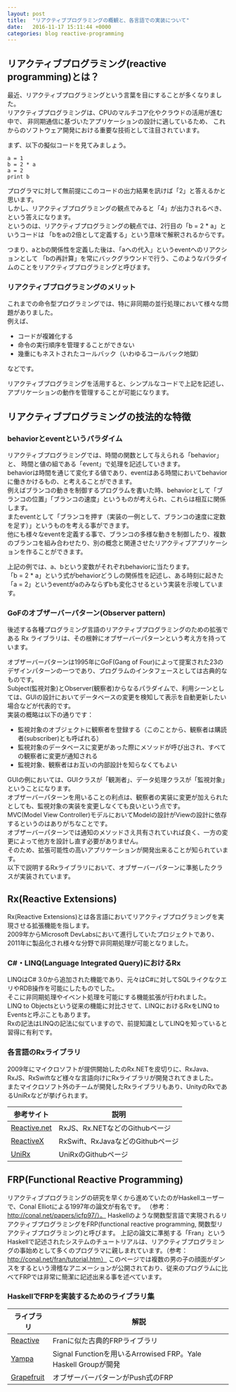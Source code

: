 ```yaml
---
layout: post
title:  "リアクティブプログラミングの概観と、各言語での実装について"
date:   2016-11-17 15:11:44 +0000
categories: blog reactive-programming
---
```

## リアクティブプログラミング(reactive programming)とは？
最近、リアクティブプログラミングという言葉を目にすることが多くなりました。  
リアクティブプログラミングは、CPUのマルチコア化やクラウドの活用が進む中で、
非同期通信に基づいたアプリケーションの設計に適しているため、
これからのソフトウェア開発における重要な技術として注目されています。

まず、以下の擬似コードを見てみましょう。

```
a = 1
b = 2 * a
a = 2
print b
```

プログラマに対して無前提にこのコードの出力結果を訊けば「2」と答えるかと思います。  
しかし、リアクティブプログラミングの観点でみると「4」が出力されるべき、という答えになります。  
というのは、リアクティブプログラミングの観点では、2行目の「b = 2 * a」というコードは
「bをaの2倍として定義する」という意味で解釈されるからです。

つまり、aとbの関係性を定義した後は、「aへの代入」というeventへのリアクションとして
「bの再計算」を常にバックグラウンドで行う、このようなパラダイムのことをリアクティブプログラミングと呼びます。

### リアクティブプログラミングのメリット

これまでの命令型プログラミングでは、特に非同期の並行処理において様々な問題がありました。  
例えば、

* コードが複雑化する
* 命令の実行順序を管理することができない
* 幾重にもネストされたコールバック（いわゆるコールバック地獄）

などです。

リアクティブプログラミングを活用すると、シンプルなコードで上記を記述し、アプリケーションの動作を管理することが可能になります。

## リアクティブプログラミングの技法的な特徴

### behaviorとeventというパラダイム
リアクティブプログラミングでは、時間の関数として与えられる「behavior」と、
時間と値の組である「event」で処理を記述していきます。  
behaviorは時間を通じて変化する値であり、eventはある時間においてbehaviorに働きかけるもの、と考えることができます。  
例えばブランコの動きを制御するプログラムを書いた時、behaviorとして「ブランコの位置」「ブランコの速度」というものが考えられ、これらは相互に関係します。  
またeventとして「ブランコを押す（実装の一例として、ブランコの速度に定数を足す）」というものを考える事ができます。  
他にも様々なeventを定義する事で、ブランコの多様な動きを制御したり、複数のブランコを組み合わせたり、別の概念と関連させたリアクティブアプリケーションを作ることができます。  

上記の例では、a、bという変数がそれぞれbehaviorに当たります。  
「b = 2 * a」という式がbehaviorどうしの関係性を記述し、ある時刻に起きた「a = 2」というeventがaのみならずbも変化させるという実装を示唆しています。  

### GoFのオブザーバーパターン(Observer pattern)
後述する各種プログラミング言語のリアクティブプログラミングのための拡張である Rx ライブラリは、その根幹にオブザーバーパターンという考え方を持っています。  

オブザーバーパターンは1995年にGoF(Gang of Four)によって提案された23のデザインパターンの一つであり、プログラムのインタフェースとしては古典的なものです。  
Subject(監視対象)とObserver(観察者)からなるパラダイムで、利用シーンとしては、GUIの設計においてデータベースの変更を検知して表示を自動更新したい場合などが代表的です。  
実装の概略は以下の通りです：  

* 監視対象のオブジェクトに観察者を登録する（このことから、観察者は購読者(subscriber)とも呼ばれる）
* 監視対象のデータベースに変更があった際にメソッドが呼び出され、すべての観察者に変更が通知される
* 監視対象、観察者はお互いの内部設計を知らなくてもよい

GUIの例においては、GUIクラスが「観測者」、データ処理クラスが「監視対象」ということになります。  
オブザーバーパターンを用いることの利点は、観察者の実装に変更が加えられたとしても、監視対象の実装を変更しなくても良いという点です。  
MVC(Model View Controller)モデルにおいてModelの設計がViewの設計に依存するというのはありがちなことです。  
オブザーバーパターンでは通知のメソッドさえ共有されていれば良く、一方の変更によって他方を設計し直す必要がありません。  
そのため、拡張可能性の高いアプリケーションが開発出来ることが知られています。  
以下で説明するRxライブラリにおいて、オブザーバーパターンに準拠したクラスが実装されています。  

## Rx(Reactive Extensions)
Rx(Reactive Extensions)とは各言語においてリアクティブプログラミングを実現させる拡張機能を指します。  
2009年からMicrosoft DevLabsにおいて進行していたプロジェクトであり、2011年に製品化され様々な分野で非同期処理が可能となりました。  

### C#・LINQ(Language Integrated Query)におけるRx
LINQはC# 3.0から追加された機能であり、元々はC#に対してSQLライクなクエリやRDB操作を可能にしたものでした。  
そこに非同期処理やイベント処理を可能にする機能拡張が行われました。  
LINQ to Objectsという従来の機能に対比させて、LINQにおけるRxをLINQ to Eventsと呼ぶこともあります。  
Rxの記法はLINQの記法に似ていますので、前提知識としてLINQを知っていると習得に有利です。  

### 各言語のRxライブラリ

2009年にマイクロソフトが提供開始したのRx.NETを皮切りに、RxJava、RxJS、RxSwiftなど様々な言語向けにRxライブラリが開発されてきました。  
またマイクロソフト外のチームが開発したRxライブラリもあり、UnityのRxであるUniRxなどが挙げられます。  

|参考サイト|説明|
|---|---|
|[Reactive.net](https://github.com/Reactive-Extensions)|RxJS、Rx.NETなどのGithubページ|
|[ReactiveX](https://github.com/ReactiveX)|RxSwift、RxJavaなどのGithubページ|
|[UniRx](https://github.com/neuecc/UniRx)|UniRxのGithubページ|

## FRP(Functional Reactive Programming)
リアクティブプログラミングの研究を早くから進めていたのがHaskellユーザーで、Conal Elliotによる1997年の論文が有名です。
（参考：http://conal.net/papers/icfp97/）。
Haskellのような関数型言語で実現されるリアクティブプログラミングをFRP(functional reactive programming, 関数型リアクティブプログラミング)と呼びます。
上記の論文に準拠する「Fran」というHaskellで記述されたシステムのチュートリアルは、リアクティブプログラミングの事始めとして多くのプログラマに親しまれています。（参考：http://conal.net/fran/tutorial.htm）
このページでは複数の男の子の顔面がダンスをするという滑稽なアニメーションが公開されており、従来のプログラムに比べてFRPでは非常に簡潔に記述出来る事を述べています。

### HaskellでFRPを実装するためのライブラリ集

|ライブラリ|解説|
|---|---|
|[Reactive](https://wiki.haskell.org/Reactive)|Franに似た古典的FRPライブラリ|
|[Yampa](https://wiki.haskell.org/Yampa)|Signal Functionを用いるArrowised FRP。Yale Haskell Groupが開発|
|[Grapefruit](https://wiki.haskell.org/Grapefruit)|オブザーバーパターンがPush式のFRP|
